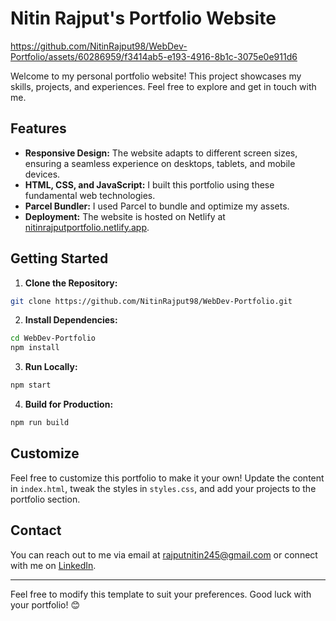 # Nitin Rajput's Portfolio Website

https://github.com/NitinRajput98/WebDev-Portfolio/assets/60286959/f3414ab5-e193-4916-8b1c-3075e0e911d6


Welcome to my personal portfolio website! This project showcases my skills, projects, and experiences. Feel free to explore and get in touch with me.

## Features

- **Responsive Design:** The website adapts to different screen sizes, ensuring a seamless experience on desktops, tablets, and mobile devices.
- **HTML, CSS, and JavaScript:** I built this portfolio using these fundamental web technologies.
- **Parcel Bundler:** I used Parcel to bundle and optimize my assets.
- **Deployment:** The website is hosted on Netlify at [nitinrajputportfolio.netlify.app](https://nitinrajputportfolio.netlify.app).

## Getting Started

1. **Clone the Repository:**
```bash
git clone https://github.com/NitinRajput98/WebDev-Portfolio.git
```


2. **Install Dependencies:**
```bash
cd WebDev-Portfolio
npm install
```


3. **Run Locally:**
```bash
npm start
```


4. **Build for Production:**
```bash
npm run build
```


## Customize

Feel free to customize this portfolio to make it your own! Update the content in `index.html`, tweak the styles in `styles.css`, and add your projects to the portfolio section.

## Contact

You can reach out to me via email at rajputnitin245@gmail.com or connect with me on [LinkedIn](https://www.linkedin.com/in/nitin-rajput/).

---

Feel free to modify this template to suit your preferences. Good luck with your portfolio! 😊

